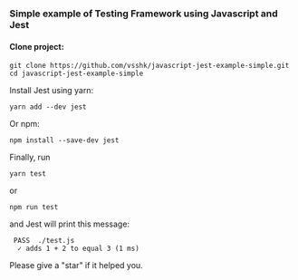 ### Simple example of Testing Framework using Javascript and Jest
#### Clone project:
```
git clone https://github.com/vsshk/javascript-jest-example-simple.git
cd javascript-jest-example-simple
```

Install Jest using yarn:
```
yarn add --dev jest
```
Or npm:
```
npm install --save-dev jest
```
Finally, run
```
yarn test
```
or
```
npm run test
``` 
and Jest will print this message:
```
 PASS  ./test.js
  ✓ adds 1 + 2 to equal 3 (1 ms)
```

Please give a "star" if it helped you.